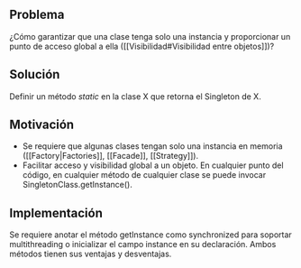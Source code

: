 ## Problema
¿Cómo garantizar que una clase tenga solo una instancia y proporcionar un punto de acceso global a ella ([[Visibilidad#Visibilidad entre objetos]])?

## Solución
Definir un método *static* en la clase X que retorna el Singleton de X.

## Motivación
- Se requiere que algunas clases tengan solo una instancia en memoria ([[Factory|Factories]], [[Facade]], [[Strategy]]).
- Facilitar acceso y visibilidad global a un objeto. En cualquier punto del código, en cualquier método de cualquier clase se puede invocar SingletonClass.getInstance().

## Implementación
Se requiere anotar el método getInstance como synchronized para soportar multithreading o inicializar el campo instance en su declaración. Ambos métodos tienen sus ventajas y desventajas.